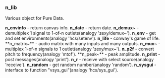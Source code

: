 ### n_lib

Various object for Pure Data.

**n_cnvinfo** - return canvas info.
**n_date** - return date.
**n_demux~** - demultiplex 1 signal to 1-of-n outlets(analogy 'zexy/demux~').
**n_env** - get and set environments(analogy 'hcs/setenv').
**n_life** - conway's game of life.
**n_matrix~** - audio matrix with many inputs and many outputs.
**n_mux~** - multiplex 1-of-n signals to 1 outlet(analogy 'zexy/mux~').
**n_p2f** - convert pitch to frequency(analogy 'mtof').
**n_peak~** - peak amplitude.
**n_print** - post messages(analogy 'print').
**n_r** - receive with select source(analogy 'receive').
**n_random** - get random number(analogy 'random').
**n_sysgui** - interface to function "vsys_gui"(analogy 'hcs/sys_gui').

